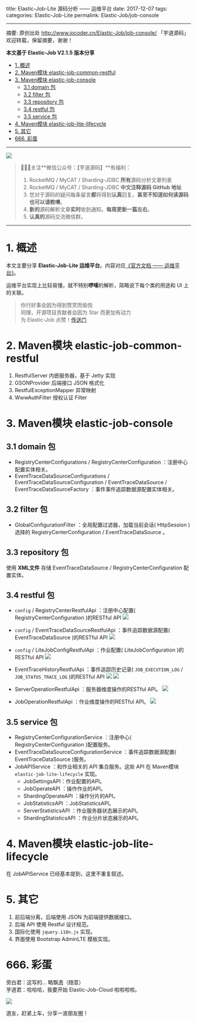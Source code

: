 title: Elastic-Job-Lite 源码分析 —— 运维平台
date: 2017-12-07
tags:
categories: Elastic-Job-Lite
permalink: Elastic-Job/job-console

-------

摘要: 原创出处 http://www.iocoder.cn/Elastic-Job/job-console/ 「芋道源码」欢迎转载，保留摘要，谢谢！

**本文基于 Elastic-Job V2.1.5 版本分享**

- [1. 概述](http://www.iocoder.cn/Elastic-Job/job-console/)
- [2. Maven模块 elastic-job-common-restful](http://www.iocoder.cn/Elastic-Job/job-console/)
- [3. Maven模块 elastic-job-console](http://www.iocoder.cn/Elastic-Job/job-console/)
  - [3.1 domain 包](http://www.iocoder.cn/Elastic-Job/job-console/)
  - [3.2 filter 包](http://www.iocoder.cn/Elastic-Job/job-console/)
  - [3.3 repository 包](http://www.iocoder.cn/Elastic-Job/job-console/)
  - [3.4 restful 包](http://www.iocoder.cn/Elastic-Job/job-console/)
  - [3.5 service 包](http://www.iocoder.cn/Elastic-Job/job-console/)
- [4. Maven模块 elastic-job-lite-lifecycle](http://www.iocoder.cn/Elastic-Job/job-console/)
- [5. 其它](http://www.iocoder.cn/Elastic-Job/job-console/)
- [666. 彩蛋](http://www.iocoder.cn/Elastic-Job/job-console/)

-------

![](http://www.iocoder.cn/images/common/wechat_mp_2017_07_31.jpg)

> 🙂🙂🙂关注**微信公众号：【芋道源码】**有福利：  
> 1. RocketMQ / MyCAT / Sharding-JDBC **所有**源码分析文章列表  
> 2. RocketMQ / MyCAT / Sharding-JDBC **中文注释源码 GitHub 地址**  
> 3. 您对于源码的疑问每条留言**都**将得到**认真**回复。**甚至不知道如何读源码也可以请教噢**。  
> 4. **新的**源码解析文章**实时**收到通知。**每周更新一篇左右**。  
> 5. **认真的**源码交流微信群。

-------

# 1. 概述

本文主要分享 **Elastic-Job-Lite 运维平台**。内容对应[《官方文档 —— 运维平台》](http://dangdangdotcom.github.io/elastic-job/elastic-job-lite/02-guide/web-console/)。

运维平台实现上比较易懂，就不特别**啰嗦**的解析，简略说下每个类的用途和 UI 上的关联。

> 你行好事会因为得到赞赏而愉悦  
> 同理，开源项目贡献者会因为 Star 而更加有动力  
> 为 Elastic-Job 点赞！[传送门](https://github.com/dangdangdotcom/elastic-job/stargazers)


# 2. Maven模块 elastic-job-common-restful

1. RestfulServer 内嵌服务器，基于 Jetty 实现
2. GSONProvider 后端接口 JSON 格式化 
3. RestfulExceptionMapper 异常映射
4. WwwAuthFilter 授权认证 Filter

# 3. Maven模块 elastic-job-console

## 3.1 domain 包

* RegistryCenterConfigurations / RegistryCenterConfiguration ：注册中心配置实体相关。
* EventTraceDataSourceConfigurations / EventTraceDataSourceConfiguration / EventTraceDataSource / EventTraceDataSourceFactory ：事件事件追踪数据源配置实体相关。
    
## 3.2 filter 包

* GlobalConfigurationFilter ：全局配置过滤器，加载当前会话( HttpSession ) 选择的 RegistryCenterConfiguration / EventTraceDataSource 。

## 3.3 repository 包

使用 **XML文件** 存储 EventTraceDataSource / RegistryCenterConfiguration 配置实体。

## 3.4 restful 包

* `config` / RegistryCenterRestfulApi ：注册中心配置( RegistryCenterConfiguration )的RESTful API
   ![](http://www.iocoder.cn/images/Elastic-Job/2017_12_07/01.png)

* `config` / EventTraceDataSourceRestfulApi ：事件追踪数据源配置( EventTraceDataSource )的RESTful API
   ![](http://www.iocoder.cn/images/Elastic-Job/2017_12_07/02.png)
    
* `config` / LiteJobConfigRestfulApi ：作业配置( LiteJobConfiguration )的RESTful API
   ![](http://www.iocoder.cn/images/Elastic-Job/2017_12_07/03.png)
    
* EventTraceHistoryRestfulApi ：事件追踪历史记录( `JOB_EXECUTION_LOG` / `JOB_STATUS_TRACE_LOG` )的RESTful API
   ![](http://www.iocoder.cn/images/Elastic-Job/2017_12_07/06.png)
   ![](http://www.iocoder.cn/images/Elastic-Job/2017_12_07/07.png)
    
* ServerOperationRestfulApi ：服务器维度操作的RESTful API。
   ![](http://www.iocoder.cn/images/Elastic-Job/2017_12_07/05.png)
    
* JobOperationRestfulApi ：作业维度操作的RESTful API。
   ![](http://www.iocoder.cn/images/Elastic-Job/2017_12_07/04.png)

## 3.5 service 包

* RegistryCenterConfigurationService ：注册中心( RegistryCenterConfiguration )配置服务。
* EventTraceDataSourceConfigurationService ：事件追踪数据源配置( EventTraceDataSource )服务。
* JobAPIService ：和作业相关的 API 集合服务。这些 API 在 Maven模块 `elastic-job-lite-lifecycle` 实现。
   * JobSettingsAPI：作业配置的API。
   * JobOperateAPI ：操作作业的API。
   * ShardingOperateAPI ：操作分片的API。
   * JobStatisticsAPI ：JobStatisticsAPI。
   * ServerStatisticsAPI ：作业服务器状态展示的API。
   * ShardingStatisticsAPI ：作业分片状态展示的API。

# 4. Maven模块 elastic-job-lite-lifecycle

在 JobAPIService 已经基本提到，这里不重复叙述。

# 5. 其它

1. 前后端分离，后端使用 JSON 为前端提供数据接口。
2. 后端 API 使用 Restful 设计规范。 
3. 国际化使用 `jquery.i18n.js` 实现。
4. 界面使用 Bootstrap AdminLTE 模板实现。

# 666. 彩蛋

旁白君：这写的... 略飘逸（随意）  
芋道君：哈哈哈，我要开始 Elastic-Job-Cloud 啦啦啦啦。

![](http://www.iocoder.cn/images/Elastic-Job/2017_12_07/08.png)

道友，赶紧上车，分享一波朋友圈！

